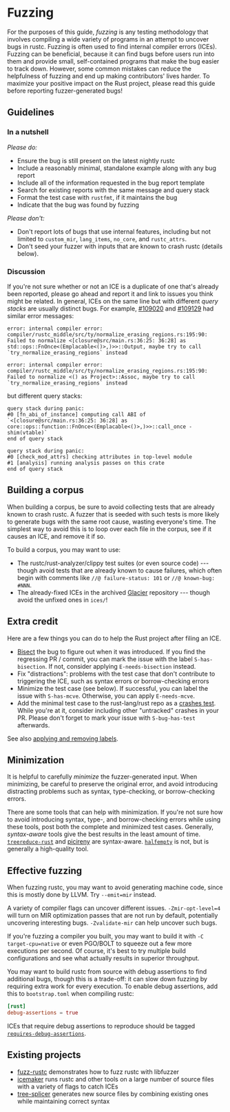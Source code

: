 # Fuzzing

<!-- date-check: Mar 2023 -->

For the purposes of this guide, *fuzzing* is any testing methodology that
involves compiling a wide variety of programs in an attempt to uncover bugs in
rustc. Fuzzing is often used to find internal compiler errors (ICEs). Fuzzing
can be beneficial, because it can find bugs before users run into them and
provide small, self-contained programs that make the bug easier to track down.
However, some common mistakes can reduce the helpfulness of fuzzing and end up
making contributors' lives harder. To maximize your positive impact on the Rust
project, please read this guide before reporting fuzzer-generated bugs!

## Guidelines

### In a nutshell

*Please do:*

- Ensure the bug is still present on the latest nightly rustc
- Include a reasonably minimal, standalone example along with any bug report
- Include all of the information requested in the bug report template
- Search for existing reports with the same message and query stack
- Format the test case with `rustfmt`, if it maintains the bug
- Indicate that the bug was found by fuzzing

*Please don't:*

- Don't report lots of bugs that use internal features, including but not
  limited to `custom_mir`, `lang_items`, `no_core`, and `rustc_attrs`.
- Don't seed your fuzzer with inputs that are known to crash rustc (details
  below).

### Discussion

If you're not sure whether or not an ICE is a duplicate of one that's already
been reported, please go ahead and report it and link to issues you think might
be related. In general, ICEs on the same line but with different *query stacks*
are usually distinct bugs. For example, [#109020][#109020] and [#109129][#109129]
had similar error messages:

```
error: internal compiler error: compiler/rustc_middle/src/ty/normalize_erasing_regions.rs:195:90: Failed to normalize <[closure@src/main.rs:36:25: 36:28] as std::ops::FnOnce<(Emplacable<()>,)>>::Output, maybe try to call `try_normalize_erasing_regions` instead
```
```
error: internal compiler error: compiler/rustc_middle/src/ty/normalize_erasing_regions.rs:195:90: Failed to normalize <() as Project>::Assoc, maybe try to call `try_normalize_erasing_regions` instead
```
but different query stacks:
```
query stack during panic:
#0 [fn_abi_of_instance] computing call ABI of `<[closure@src/main.rs:36:25: 36:28] as core::ops::function::FnOnce<(Emplacable<()>,)>>::call_once - shim(vtable)`
end of query stack
```
```
query stack during panic:
#0 [check_mod_attrs] checking attributes in top-level module
#1 [analysis] running analysis passes on this crate
end of query stack
```

[#109020]: https://github.com/rust-lang/rust/issues/109020
[#109129]: https://github.com/rust-lang/rust/issues/109129

## Building a corpus

When building a corpus, be sure to avoid collecting tests that are already
known to crash rustc. A fuzzer that is seeded with such tests is more likely to
generate bugs with the same root cause, wasting everyone's time. The simplest
way to avoid this is to loop over each file in the corpus, see if it causes an
ICE, and remove it if so.

To build a corpus, you may want to use:

- The rustc/rust-analyzer/clippy test suites (or even source code) --- though avoid
  tests that are already known to cause failures, which often begin with comments
  like `//@ failure-status: 101` or `//@ known-bug: #NNN`.
- The already-fixed ICEs in the archived [Glacier][glacier] repository --- though
  avoid the unfixed ones in `ices/`!

[glacier]: https://github.com/rust-lang/glacier

## Extra credit

Here are a few things you can do to help the Rust project after filing an ICE.

- [Bisect][bisect] the bug to figure out when it was introduced.
  If you find the regressing PR / commit, you can mark the issue with the label
  `S-has-bisection`. If not, consider applying `E-needs-bisection` instead.
- Fix "distractions": problems with the test case that don't contribute to
  triggering the ICE, such as syntax errors or borrow-checking errors
- Minimize the test case (see below). If successful, you can label the
  issue with `S-has-mcve`. Otherwise, you can apply `E-needs-mcve`.
- Add the minimal test case to the rust-lang/rust repo as a [crashes test].
  While you're at it, consider including other "untracked" crashes in your PR.
  Please don't forget to mark your issue with `S-bug-has-test` afterwards.

See also [applying and removing labels][labeling].

[bisect]: https://rust-lang.github.io/cargo-bisect-rustc/
[crashes test]: tests/compiletest.html#crashes-tests
[labeling]: https://forge.rust-lang.org/release/issue-triaging.html#applying-and-removing-labels

## Minimization

It is helpful to carefully *minimize* the fuzzer-generated input. When
minimizing, be careful to preserve the original error, and avoid introducing
distracting problems such as syntax, type-checking, or borrow-checking errors.

There are some tools that can help with minimization. If you're not sure how
to avoid introducing syntax, type-, and borrow-checking errors while using
these tools, post both the complete and minimized test cases. Generally,
*syntax-aware* tools give the best results in the least amount of time.
[`treereduce-rust`][treereduce] and [picireny][picireny] are syntax-aware.
[`halfempty`][halfempty] is not, but is generally a high-quality tool.

[halfempty]: https://github.com/googleprojectzero/halfempty
[picireny]: https://github.com/renatahodovan/picireny
[treereduce]: https://github.com/langston-barrett/treereduce

## Effective fuzzing

When fuzzing rustc, you may want to avoid generating machine code, since this
is mostly done by LLVM. Try `--emit=mir` instead.

A variety of compiler flags can uncover different issues. `-Zmir-opt-level=4`
will turn on MIR optimization passes that are not run by default, potentially
uncovering interesting bugs. `-Zvalidate-mir` can help uncover such bugs.

If you're fuzzing a compiler you built, you may want to build it with `-C
target-cpu=native` or even PGO/BOLT to squeeze out a few more executions per
second. Of course, it's best to try multiple build configurations and see
what actually results in superior throughput.

You may want to build rustc from source with debug assertions to find
additional bugs, though this is a trade-off: it can slow down fuzzing by
requiring extra work for every execution. To enable debug assertions, add this
to `bootstrap.toml` when compiling rustc:

```toml
[rust]
debug-assertions = true
```

ICEs that require debug assertions to reproduce should be tagged 
[`requires-debug-assertions`][requires-debug-assertions].

[requires-debug-assertions]: https://github.com/rust-lang/rust/labels/requires-debug-assertions

## Existing projects

- [fuzz-rustc][fuzz-rustc] demonstrates how to fuzz rustc with libfuzzer
- [icemaker][icemaker] runs rustc and other tools on a large number of source
  files with a variety of flags to catch ICEs
- [tree-splicer][tree-splicer] generates new source files by combining existing
  ones while maintaining correct syntax

[fuzz-rustc]: https://github.com/dwrensha/fuzz-rustc
[icemaker]: https://github.com/matthiaskrgr/icemaker/
[tree-splicer]: https://github.com/langston-barrett/tree-splicer/
